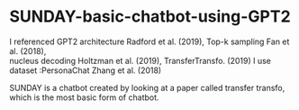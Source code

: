 # SUNDAY-basic-chatbot-using-GPT2

I referenced GPT2 architecture Radford et al. (2019), Top-k sampling Fan et al. (2018),  
nucleus decoding Holtzman et al. (2019), TransferTransfo. (2019) 
I use dataset :PersonaChat Zhang et al. (2018)

SUNDAY is a chatbot created by looking at a paper called transfer transfo, which is the most basic form of chatbot.


